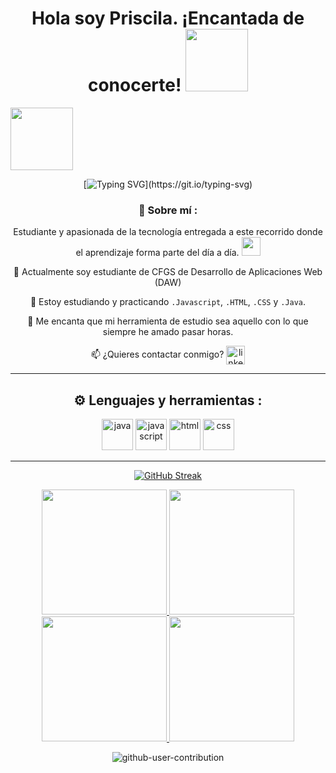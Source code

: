 <h1>
  <div align="center">
  Hola soy Priscila. ¡Encantada de conocerte!
  <img decoding="async" src="https://media0.giphy.com/media/v1.Y2lkPTc5MGI3NjExaHk3N3pkMW1nbjI2cWFkdGp1dXY4cXd2enhoNmtlMHBxdjNqamJ4cSZlcD12MV9pbnRlcm5hbF9naWZfYnlfaWQmY3Q9Zw/xUPGcEliCc7bETyfO8/giphy.gif" width="100px"/>
</h1> </div>
<div id="header" align="left">
<img decoding="async" src="![social-2deb6d7d43e7](https://github.com/user-attachments/assets/9334f70e-24c2-4f4c-89e2-0bb0d78c789c)"width="100px"/>
</p> 

<div align="center">
  
[![Typing SVG](https://readme-typing-svg.herokuapp.com?font=Jersey+10&size=50&duration=2000&pause=3000&color=8C63D59D&center=true&vCenter=true&width=435&lines=%C2%A1Bienvenido%2Fa+a+mi+GitHub!)](https://git.io/typing-svg)


### 🌷 Sobre mí : ###


Estudiante y apasionada de la tecnología entregada a este recorrido donde el aprendizaje forma parte del día a día. <img decoding="async" src="https://media.giphy.com/media/WUlplcMpOCEmTGBtBW/giphy.gif" width="30">

:telescope: Actualmente soy estudiante de CFGS de Desarrollo de Aplicaciones Web (DAW) 

:seedling: Estoy estudiando y practicando `.Javascript`, `.HTML`, `.CSS` y `.Java`. 

💖 Me encanta que mi herramienta de estudio sea aquello con lo que siempre he amado pasar horas. 

:mailbox: ¿Quieres contactar conmigo? <a href="https://www.linkedin.com/in/priscilaluis/" target="blank"><img align="center" src="https://github.com/user-attachments/assets/ee769e73-c5d4-49e1-b965-2491fd6d122b" alt="linkedin" height="30" width="30" /></a>

---
⚙ Lenguajes y herramientas : 
 ---
  <img src="https://cdn.jsdelivr.net/gh/devicons/devicon@latest/icons/java/java-original.svg" height="50" alt="java"  />
   
  <img src="https://cdn.jsdelivr.net/gh/devicons/devicon@latest/icons/javascript/javascript-original.svg" height="50" alt="javascript" />
  
  <img decoding="async" src="https://cdn.jsdelivr.net/gh/devicons/devicon@latest/icons/html5/html5-original-wordmark.svg" height="50" alt="html"/>
  
  <img decoding="async" src="https://cdn.jsdelivr.net/gh/devicons/devicon@latest/icons/css3/css3-original-wordmark.svg" height="50" alt="css"/>

---


[![GitHub Streak](https://streak-stats.demolab.com?user=huiishan99&theme=whatsapp-dark2&card_width=830)](https://git.io/streak-stats)

<a href="https://github.com/anuraghazra/github-readme-stats#gh-dark-mode-only">
  <img height=200 src="https://github-readme-stats.vercel.app/api?username=ResetMeNow&show_icons=true&theme=gotham#gh-dark-mode-only" />
</a>
<a href="https://github.com/anuraghazra/github-readme-stats#gh-dark-mode-only">
  <img height=200 src="https://github-readme-stats.vercel.app/api/top-langs/?username=ResetMeNow&layout=compact&langs_count=8&hide=jupyter%20notebook&card_width=330&theme=gotham#gh-dark-mode-only" />
</a>
<a href="https://github.com/anuraghazra/github-readme-stats#gh-light-mode-only">
  <img height=200 src="https://github-readme-stats.vercel.app/api?username=ResetMeNow&show_icons=true&theme=catppuccin_latte#gh-light-mode-only" />
</a>
<a href="https://github.com/anuraghazra/github-readme-stats#gh-light-mode-only">
  <img height=200 src="https://github-readme-stats.vercel.app/api/top-langs/?username=ResetMeNow&layout=compact&langs_count=8&hide=jupyter%20notebook&card_width=330&theme=catppuccin_latte#gh-light-mode-only" />
</a>


<div align="center">
  
![github-user-contribution](https://github.com/user-attachments/assets/6384524e-30cd-46ed-8c9e-ddfae16de29c)

</div>






